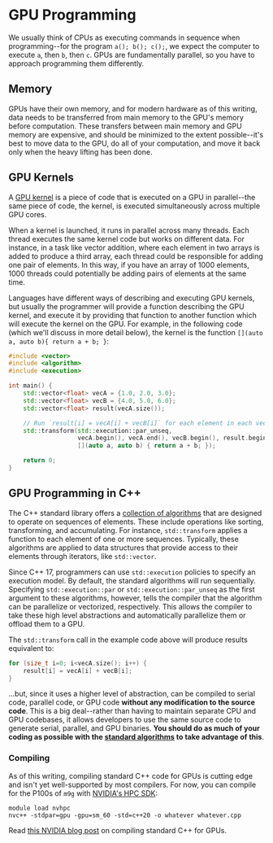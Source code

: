 ---
---

# GPU Programming

We usually think of CPUs as executing commands in sequence when programming--for the program `a(); b(); c();`, we expect the computer to execute `a`, then `b`, then `c`. GPUs are fundamentally parallel, so you have to approach programming them differently.



## Memory

GPUs have their own memory, and for modern hardware as of this writing, data needs to be transferred from main memory to the GPU's memory before computation. These transfers between main memory and GPU memory are expensive, and should be minimized to the extent possible--it's best to move data to the GPU, do all of your computation, and move it back only when the heavy lifting has been done.



## GPU Kernels

A [GPU kernel](https://en.wikipedia.org/wiki/Compute_kernel) is a piece of code that is executed on a GPU in parallel--the same piece of code, the kernel, is executed simultaneously across multiple GPU cores.

When a kernel is launched, it runs in parallel across many threads. Each thread executes the same kernel code but works on different data. For instance, in a task like vector addition, where each element in two arrays is added to produce a third array, each thread could be responsible for adding one pair of elements. In this way, if you have an array of 1000 elements, 1000 threads could potentially be adding pairs of elements at the same time.

Languages have different ways of describing and executing GPU kernels, but usually the programmer will provide a function describing the GPU kernel, and execute it by providing that function to another function which will execute the kernel on the GPU. For example, in the following code (which we'll discuss in more detail below), the kernel is the function `[](auto a, auto b){ return a + b; }`:

```c++
#include <vector>
#include <algorithm>
#include <execution>

int main() {
    std::vector<float> vecA = {1.0, 2.0, 3.0};
    std::vector<float> vecB = {4.0, 5.0, 6.0};
    std::vector<float> result(vecA.size());

    // Run `result[i] = vecA[i] + vecB[i]` for each element in each vector
    std::transform(std::execution::par_unseq, 
                   vecA.begin(), vecA.end(), vecB.begin(), result.begin(), 
                   [](auto a, auto b) { return a + b; });

    return 0;
}
```



## GPU Programming in C++

The C++ standard library offers a [collection of algorithms](https://en.cppreference.com/w/cpp/algorithm) that are designed to operate on sequences of elements. These include operations like sorting, transforming, and accumulating. For instance, `std::transform` applies a function to each element of one or more sequences. Typically, these algorithms are applied to data structures that provide access to their elements through iterators, like `std::vector`.

Since C++ 17, programmers can use `std::execution` policies to specify an execution model. By default, the standard algorithms will run sequentially. Specifying `std::execution::par` or `std::execution::par_unseq` as the first argument to these algorithms, however, tells the compiler that the algorithm can be parallelize or vectorized, respectively. This allows the compiler to take these high level abstractions and automatically parallelize them or offload them to a GPU.

The `std::transform` call in the example code above will produce results equivalent to:

```c++
for (size_t i=0; i<vecA.size(); i++) {
    result[i] = vecA[i] + vecB[i];
}
```

...but, since it uses a higher level of abstraction, can be compiled to serial code, parallel code, or GPU code **without any modification to the source code**. This is a big deal--rather than having to maintain separate CPU and GPU codebases, it allows developers to use the same source code to generate serial, parallel, and GPU binaries. **You should do as much of your coding as possible with the [standard algorithms](https://en.cppreference.com/w/cpp/algorithm) to take advantage of this**.



### Compiling

As of this writing, compiling standard C++ code for GPUs is cutting edge and isn't yet well-supported by most compilers. For now, you can compile for the P100s of `m9g` with [NVIDIA's HPC SDK](https://developer.nvidia.com/hpc-sdk):

```shell
module load nvhpc
nvc++ -stdpar=gpu -gpu=sm_60 -std=c++20 -o whatever whatever.cpp
```

Read [this NVIDIA blog post](https://developer.nvidia.com/blog/accelerating-standard-c-with-gpus-using-stdpar/) on compiling standard C++ for GPUs.
